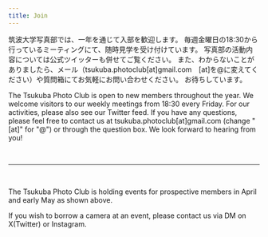```yaml
---
title: Join
---
```


筑波大学写真部では、一年を通じて入部を歓迎します。
毎週金曜日の18:30から行っているミーティングにて、随時見学を受け付けています。
写真部の活動内容については公式ツイッターも併せてご覧ください。
また、わからないことがありましたら、メール（tsukuba.photoclub[at]gmail.com　[at]を@に変えてください）や質問箱にてお気軽にお問い合わせください。
お待ちしています。



The Tsukuba Photo Club is open to new members throughout the year.
We welcome visitors to our weekly meetings from 18:30 every Friday.
For our activities, please also see our Twitter feed.
If you have any questions, please feel free to contact us at tsukuba.photoclub[at]gmail.com (change "[at]" for "@") or through the question box.
We look forward to hearing from you!



<br />
<hr />
<br />

The Tsukuba Photo Club is holding events for prospective members in April and early May as shown above.

If you wish to borrow a camera at an event, please contact us via DM on X(Twitter) or Instagram.
